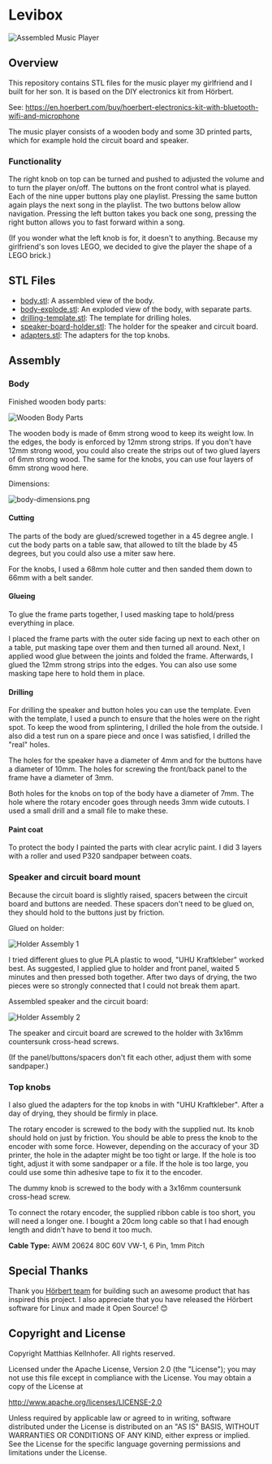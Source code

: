 # Levibox

![Assembled Music Player](levibox.jpg)

## Overview

This repository contains STL files for the music player my girlfriend and I built for her son. It is
based on the DIY electronics kit from Hörbert.

See: https://en.hoerbert.com/buy/hoerbert-electronics-kit-with-bluetooth-wifi-and-microphone

The music player consists of a wooden body and some 3D printed parts, which for example hold the
circuit board and speaker.

### Functionality

The right knob on top can be turned and pushed to adjusted the volume and to turn the player on/off.
The buttons on the front control what is played. Each of the nine upper buttons play one playlist.
Pressing the same button again plays the next song in the playlist. The two buttons below allow
navigation. Pressing the left button takes you back one song, pressing the right button allows you
to fast forward within a song.

(If you wonder what the left knob is for, it doesn't to anything. Because my girlfriend's son loves
LEGO, we decided to give the player the shape of a LEGO brick.)

## STL Files

- [body.stl](models/body.stl): A assembled view of the body.
- [body-explode.stl](models/body-explode.stl): An exploded view of the body, with separate parts.
- [drilling-template.stl](models/drilling-template.stl): The template for drilling holes.
- [speaker-board-holder.stl](models/speaker-board-holder.stl): The holder for the speaker and circuit board.
- [adapters.stl](models/adapters.stl): The adapters for the top knobs.

## Assembly

### Body

Finished wooden body parts:

![Wooden Body Parts](pictures/body.jpg)

The wooden body is made of 6mm strong wood to keep its weight low. In the edges, the body is
enforced by 12mm strong strips. If you don't have 12mm strong wood, you could also create the strips
out of two glued layers of 6mm strong wood. The same for the knobs, you can use four layers of 6mm
strong wood here.

Dimensions:

![body-dimensions.png](body-dimensions.png)

#### Cutting

The parts of the body are glued/screwed together in a 45 degree angle. I cut the body parts on a
table saw, that allowed to tilt the blade by 45 degrees, but you could also use a miter saw here.

For the knobs, I used a 68mm hole cutter and then sanded them down to 66mm with a belt sander.

#### Glueing

To glue the frame parts together, I used masking tape to hold/press everything in place.

I placed the frame parts with the outer side facing up next to each other on a table, put masking
tape over them and then turned all around. Next, I applied wood glue between the joints and folded
the frame. Afterwards, I glued the 12mm strong strips into the edges. You can also use some masking
tape here to hold them in place.

#### Drilling

For drilling the speaker and button holes you can use the template. Even with the template, I used a
punch to ensure that the holes were on the right spot. To keep the wood from splintering, I drilled
the hole from the outside. I also did a test run on a spare piece and once I was satisfied, I
drilled the "real" holes.

The holes for the speaker have a diameter of 4mm and for the buttons have a diameter of 10mm. The
holes for screwing the front/back panel to the frame have a diameter of 3mm.

Both holes for the knobs on top of the body have a diameter of 7mm. The hole where the rotary
encoder goes through needs 3mm wide cutouts. I used a small drill and a small file to make these.

#### Paint coat

To protect the body I painted the parts with clear acrylic paint. I did 3 layers with a roller and
used P320 sandpaper between coats.

### Speaker and circuit board mount

Because the circuit board is slightly raised, spacers between the circuit board and buttons are
needed. These spacers don't need to be glued on, they should hold to the buttons just by friction.

Glued on holder:

![Holder Assembly 1](pictures/holder-1.jpg)

I tried different glues to glue PLA plastic to wood, "UHU Kraftkleber" worked best. As suggested, I
applied glue to holder and front panel, waited 5 minutes and then pressed both together. After two
days of drying, the two pieces were so strongly connected that I could not break them apart.

Assembled speaker and the circuit board:

![Holder Assembly 2](pictures/holder-2.jpg)

The speaker and circuit board are screwed to the holder with 3x16mm countersunk cross-head screws.

(If the panel/buttons/spacers don't fit each other, adjust them with some sandpaper.)

### Top knobs

I also glued the adapters for the top knobs in with "UHU Kraftkleber". After a day of drying, they
should be firmly in place.

The rotary encoder is screwed to the body with the supplied nut. Its knob should hold on just by
friction. You should be able to press the knob to the encoder with some force. However, depending on
the accuracy of your 3D printer, the hole in the adapter might be too tight or large. If the hole is
too tight, adjust it with some sandpaper or a file. If the hole is too large, you could use some
thin adhesive tape to fix it to the encoder.

The dummy knob is screwed to the body with a 3x16mm countersunk cross-head screw.

To connect the rotary encoder, the supplied ribbon cable is too short, you will need a longer one. I
bought a 20cm long cable so that I had enough length and didn't have to bend it too much.

__Cable Type:__ AWM 20624 80C 60V VW-1, 6 Pin, 1mm Pitch

## Special Thanks

Thank you [Hörbert team](https://github.com/winzkigermany) for building such an awesome product that
has inspired this project. I also appreciate that you have released the Hörbert software for Linux
and made it Open Source! 😊

## Copyright and License

Copyright Matthias Kellnhofer. All rights reserved.

Licensed under the Apache License, Version 2.0 (the "License"); you may not use this file except in
compliance with the License. You may obtain a copy of the License at

http://www.apache.org/licenses/LICENSE-2.0

Unless required by applicable law or agreed to in writing, software distributed under the License is
distributed on an "AS IS" BASIS, WITHOUT WARRANTIES OR CONDITIONS OF ANY KIND, either express or
implied. See the License for the specific language governing permissions and limitations under the
License.